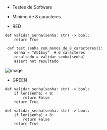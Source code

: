 - Testes de Software

- Mínimo de 8 caracteres.

- RED
  
```
def validar_senha(senha: str) -> bool:
    return True 

 def test_senha_com_menos_de_8_caracteres():
    senha = "Ab1$xy"  # 6 caracteres
    resultado = validar_senha(senha)
    assert not resultado
```
![image](https://github.com/user-attachments/assets/1a797bc8-21d0-4ce0-8fb9-7548017a68c7)

- GREEN

```
def validar_senha(senha: str) -> bool:
    if len(senha) < 8:
        return False
    return True

def validar_senha(senha: str) -> bool:
    if len(senha) < 8:
        return False
    return True
```
